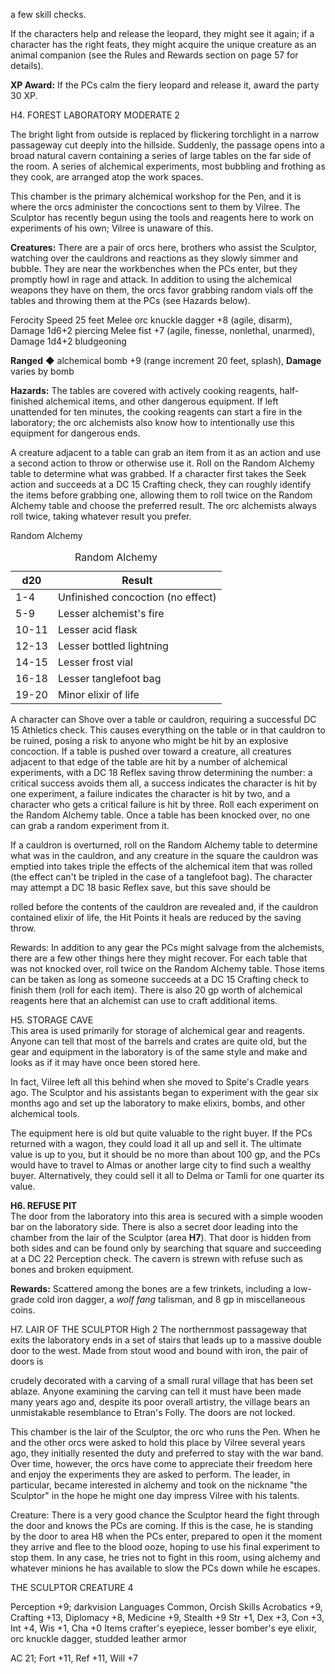 a few skill checks.

If the characters help and release the leopard, they might see it again; if a character has the right feats, they might acquire the unique creature as an animal companion (see the Rules and Rewards section on page 57 for details).

**XP Award:** If the PCs calm the fiery leopard and release it, award the party 30 XP.

H4. FOREST LABORATORY                MODERATE 2

The bright light from outside is replaced by flickering torchlight in a narrow passageway cut deeply into the hillside. Suddenly, the passage opens into a broad natural cavern containing a series of large tables on the far side of the room. A series of alchemical experiments, most bubbling and frothing as they cook, are arranged atop the work spaces.

This chamber is the primary alchemical workshop
for the Pen, and it is where the orcs administer the
concoctions sent to them by Vilree. The Sculptor has
recently begun using the tools and reagents here to
work on experiments of his own; Vilree is unaware
of this.

**Creatures:** There are a pair of orcs here, brothers who assist the Sculptor, watching over the cauldrons and reactions as they slowly simmer and bubble. They are near the workbenches when the PCs enter, but they promptly howl in rage and attack. In addition to using the alchemical weapons they have on them, the orcs favor grabbing random vials off the tables and throwing them at the PCs (see Hazards below).

Ferocity 
Speed 25 feet
Melee orc knuckle dagger +8 (agile, disarm), Damage 1d6+2 piercing
    Melee fist +7 (agile, finesse, nonlethal, unarmed), Damage 1d4+2 bludgeoning

**Ranged** ◆ alchemical bomb +9 (range increment 20 feet, splash), **Damage** varies by bomb

**Hazards:** The tables are covered with actively cooking reagents, half-finished alchemical items, and other dangerous equipment. If left unattended for ten minutes, the cooking reagents can start a fire in the laboratory; the orc alchemists also know how to intentionally use this equipment for dangerous ends.

A creature adjacent to a table can grab an item from it as an action and use a second action to throw or otherwise use it. Roll on the Random Alchemy table to determine what was grabbed. If a character first takes the Seek action and succeeds at a DC 15 Crafting check, they can roughly identify the items before grabbing one, allowing them to roll twice on the Random Alchemy table and choose the preferred result. The orc alchemists always roll twice, taking whatever result you prefer.

Random Alchemy
<table><caption>Random Alchemy</caption><thead><tr><th>d20</th><th>Result</th></tr></thead><tbody><tr><td>1-4</td><td>Unfinished concoction (no effect)</td></tr><tr><td>5-9</td><td>Lesser alchemist's fire</td></tr><tr><td>10-11</td><td>Lesser acid flask</td></tr><tr><td>12-13</td><td>Lesser bottled lightning</td></tr><tr><td>14-15</td><td>Lesser frost vial</td></tr><tr><td>16-18</td><td>Lesser tanglefoot bag</td></tr><tr><td>19-20</td><td>Minor elixir of life</td></tr></tbody></table>

A character can Shove over a table or cauldron, requiring a successful DC 15 Athletics check. This causes everything on the table or in that cauldron to be ruined, posing a risk to anyone who might be hit by an explosive concoction. If a table is pushed over toward a creature, all creatures adjacent to that edge of the table are hit by a number of alchemical experiments, with a DC 18 Reflex saving throw determining the number: a critical success avoids them all, a success indicates the character is hit by one experiment, a failure indicates the character is hit by two, and a character who gets a critical failure is hit by three. Roll each experiment on the Random Alchemy table. Once a table has been knocked over, no one can grab a random experiment from it.

If a cauldron is overturned, roll on the Random
Alchemy table to determine what was in the cauldron,
and any creature in the square the cauldron was
emptied into takes triple the effects of the alchemical
item that was rolled (the effect can't be tripled in the
case of a tanglefoot bag). The character may attempt
a DC 18 basic Reflex save, but this save should be

rolled before the contents of the cauldron
are revealed and, if the cauldron contained
elixir of life, the Hit Points it heals are reduced
by the saving throw.

Rewards: In addition to any gear the PCs might salvage from the alchemists, there are a few other things here they might recover. For each table that was not knocked over, roll twice on the Random Alchemy table. Those items can be taken as long as someone succeeds at a DC 15 Crafting check to finish them (roll for each item). There is also 20 gp worth of alchemical reagents here that an alchemist can use to craft additional items.

H5. STORAGE CAVE  
This area is used primarily for storage of alchemical gear and reagents. Anyone can tell that most of the barrels and crates are quite old, but the gear and equipment in the laboratory is of the same style and make and looks as if it may have once been stored here.

In fact, Vilree left all this behind when she
moved to Spite's Cradle years ago. The Sculptor
and his assistants began to experiment with the
gear six months ago and set up the laboratory to
make elixirs, bombs, and other alchemical tools.

The equipment here is old but quite valuable to
the right buyer. If the PCs returned with a wagon,
they could load it all up and sell it. The ultimate
value is up to you, but it should be no more than
about 100 gp, and the PCs would have to travel to
Almas or another large city to find such a wealthy
buyer. Alternatively, they could sell it all to Delma or
Tamli for one quarter its value.

**H6. REFUSE PIT**  
The door from the laboratory into this area is secured with a simple wooden bar on the laboratory side. There is also a secret door leading into the chamber from the lair of the Sculptor (area **H7**). That door is hidden from both sides and can be found only by searching that square and succeeding at a DC 22 Perception check. The cavern is strewn with refuse such as bones and broken equipment.

**Rewards:** Scattered among the bones are a few trinkets, including a low-grade cold iron dagger, a _wolf fang_ talisman, and 8 gp in miscellaneous coins.

H7. LAIR OF THE SCULPTOR                High 2
The northernmost passageway that exits the laboratory ends in a set of stairs that leads up to a massive double door to the west. Made from stout wood and bound with iron, the pair of doors is

crudely decorated with a carving of a small rural
village that has been set ablaze. Anyone examining
the carving can tell it must have been made many
years ago and, despite its poor overall artistry, the
village bears an unmistakable resemblance to Etran's
Folly. The doors are not locked.

This chamber is the lair of the Sculptor, the orc who runs the Pen. When he and the other orcs were asked to hold this place by Vilree several years ago, they initially resented the duty and preferred to stay with the war band. Over time, however, the orcs have come to appreciate their freedom here and enjoy the experiments they are asked to perform. The leader, in particular, became interested in alchemy and took on the nickname "the Sculptor" in the hope he might one day impress Vilree with his talents.

Creature: There is a very good chance the Sculptor heard the fight through the door and knows the PCs are coming. If this is the case, he is standing by the door to area H8 when the PCs enter, prepared to open it the moment they arrive and flee to the blood ooze, hoping to use his final experiment to stop them. In any case, he tries not to fight in this room, using alchemy and whatever minions he has available to slow the PCs down while he escapes.

THE SCULPTOR        CREATURE 4

Perception +9; darkvision
Languages Common, Orcish
Skills Acrobatics +9, Crafting +13,
  Diplomacy +8, Medicine +9, Stealth +9
Str +1, Dex +3, Con +3, Int +4, Wis +1,
Cha +0
Items crafter's eyepiece, lesser bomber's
  eye elixir, orc knuckle dagger, studded
  leather armor

AC 21; Fort +11, Ref +11, Will +7
